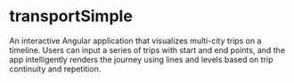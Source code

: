 # transportSimple
An interactive Angular application that visualizes multi-city trips on a timeline. Users can input a series of trips with start and end points, and the app intelligently renders the journey using lines and levels based on trip continuity and repetition.
